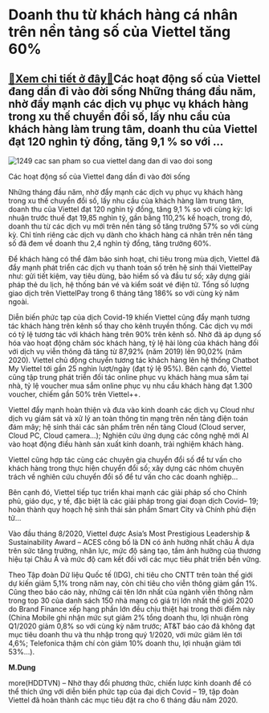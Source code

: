 Doanh thu từ khách hàng cá nhân trên nền tảng số của Viettel tăng 60%
=====================================================================

[:gift:Xem chi tiết ở đây:gift:](https://hddtvn.com/doanh-thu-tu-khach-hang-ca-nhan-tren-nen-tang-so-cua-viettel-tang-60/)Các hoạt động số của Viettel đang dần đi vào đời sống Những tháng đầu năm, nhờ đẩy mạnh các dịch vụ phục vụ khách hàng trong xu thế chuyển đổi số, lấy nhu cầu của khách hàng làm trung tâm, doanh thu của Viettel đạt 120 nghìn tỷ đồng, tăng 9,1 % so với …
-------------------------------------------------------------------------------------------------------------------------------------------------------------------------------------------------------------------------------------------------------------





![1249 cac san pham so cua viettel dang dan di vao doi song](https://haiquanonline.com.vn/stores/news_dataimages/lanntt/082020/20/14/in_article/1249_Cac_san_pham_so_cua_Viettel_dang_dan_di_vao_doi_song.jpg?rt=20200820163729 "undefined")


Các hoạt động số của Viettel đang dần đi vào đời sống



Những tháng đầu năm, nhờ đẩy mạnh các dịch vụ phục vụ khách hàng trong xu thế chuyển đổi số, lấy nhu cầu của khách hàng làm trung tâm, doanh thu của Viettel đạt 120 nghìn tỷ đồng, tăng 9,1 % so với cùng kỳ: lợi nhuận trước thuế đạt 19,85 nghìn tỷ, gần bằng 110,2% kế hoạch, trong đó, doanh thu từ các dịch vụ mới trên nền tảng số tăng trưởng 57% so với cùng kỳ. Chỉ tính riêng các dịch vụ dành cho khách hàng cá nhân trên nền tảng số đã đem về doanh thu 2,4 nghìn tỷ đổng, tăng trưởng 60%.


Để khách hàng có thể đảm bảo sinh hoạt, chi tiêu trong mùa dịch, Viettel đã đẩy mạnh phát triển các dịch vụ thanh toán số trên hệ sinh thái ViettelPay như: gửi tiết kiệm, vay tiêu dùng, bảo hiểm số và đầu tư số; xây dựng giải pháp thẻ du lịch, hệ thống bán vé và kiểm soát vé điện tử. Tổng số lượng giao dịch trên ViettelPay trong 6 tháng tăng 186% so với cùng kỳ năm ngoài.


Diễn biến phức tạp của dịch Covid-19 khiến Viettel cũng đẩy mạnh tương tác khách hàng trên kênh số thay cho kênh truyền thống. Các dịch vụ mới có tỷ lệ tương tác với khách hàng trên 90% trên kênh số. Nhờ đã áp dụng số hóa vào hoạt động chăm sóc khách hàng, tỷ lệ hài lòng của khách hàng đối với dịch vụ viễn thông đã tăng từ 87,92% (năm 2019) lên 90,02% (năm 2020). Viettel chủ động chuyển tương tác khách hàng lên hệ thống Chatbot My Viettel tới gần 25 nghìn lượt/ngày (đạt tỷ lệ 95%). Bên cạnh đó, Viettel cũng tập trung phát triển đối tác online phục vụ khách hàng mua sắm tại nhà, tỷ lệ voucher mua sắm online phục vụ nhu cầu khách hàng đạt 1.300 voucher, chiếm gần 50% trên Viettel++.


Viettel đẩy mạnh hoàn thiện và đưa vào kinh doanh các dịch vụ Cloud như dịch vụ giám sát và xử lý an toàn thông tin mạng trên nền tảng điện toán đám mây; hệ sinh thái các sản phẩm trên nền tảng Cloud (Cloud server, Cloud PC, Cloud camera…); Nghiên cứu ứng dụng các công nghệ mới AI vào hoạt động điều hành sản xuất kinh doanh, trải nghiệm khách hàng.


Viettel cũng hợp tác cùng các chuyên gia chuyển đổi số để tư vấn cho khách hàng trong thực hiện chuyển đổi số; xây dựng các nhóm chuyên trách về nghiên cứu chuyển đổi số để tư vấn cho các doanh nghiệp…


Bên cạnh đó, Viettel tiếp tục triển khai mạnh các giải pháp số cho Chính phủ, giáo dục, y tế, đặc biệt là các giải pháp trong giai đoạn dịch Covid– 19; hoàn thành quy hoạch hệ sinh thái sản phẩm Smart City và Chính phủ điện tử…


Vào đầu tháng 8/2020, Viettel được Asia’s Most Prestigious Leadership & Sustainability Award – ACES công bố là DN có ảnh hưởng nhất châu Á dựa trên sức tăng trưởng, nhân lực, mức độ sáng tạo, tầm ảnh hưởng của thương hiệu tại Châu Á và mức độ cam kết đối với các mục tiêu phát triển bền vững.





Theo Tập đoàn Dữ liệu Quốc tế (IDG), chi tiêu cho CNTT trên toàn thế giới dự kiến giảm 5,1% trong năm nay, còn chi tiêu cho viễn thông giảm gần 1%. Cũng theo báo cáo này, những cái tên lớn nhất của ngành viễn thông nằm trong top 30 của danh sách 150 nhà mạng có giá trị lớn nhất thế giới 2020 do Brand Finance xếp hạng phần lớn đều chịu thiệt hại trong thời điểm này (China Mobile ghi nhận mức sụt giảm 2% tổng doanh thu, lợi nhuận ròng Q1/2020 giảm 0,8% so với cùng kỳ năm trước; AT&T báo cáo đã không đạt mục tiêu doanh thu và thu nhập trong quý 1/2020, với mức giảm lên tới 4,6%; Telefonica thậm chí còn giảm 10% doanh thu, lợi nhuận giảm tới 53%…).




**M.Dung**



more(HDDTVN) – Nhờ thay đổi phương thức, chiến lược kinh doanh để có thể thích ứng với diễn biến phức tạp của đại dịch Covid – 19, tập đoàn Viettel đã hoàn thành các mục tiêu đặt ra cho 6 tháng đầu năm 2020.

